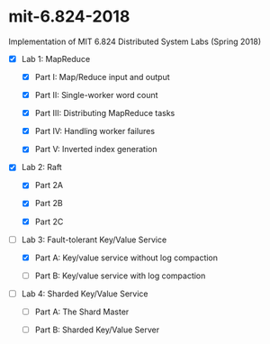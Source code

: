 # mit-6.824-2018
Implementation of MIT 6.824 Distributed System Labs (Spring 2018)

- [x] Lab 1: MapReduce

    - [x] Part I: Map/Reduce input and output
    
    - [x] Part II: Single-worker word count
    
    - [x] Part III: Distributing MapReduce tasks
    
    - [x] Part IV: Handling worker failures
    
    - [x] Part V: Inverted index generation

- [x] Lab 2: Raft

    - [x] Part 2A
    
    - [x] Part 2B
    
    - [x] Part 2C

- [ ] Lab 3: Fault-tolerant Key/Value Service

    - [x] Part A: Key/value service without log compaction
    
    - [ ] Part B: Key/value service with log compaction
    
- [ ] Lab 4: Sharded Key/Value Service

    - [ ] Part A: The Shard Master
    
    - [ ] Part B: Sharded Key/Value Server
